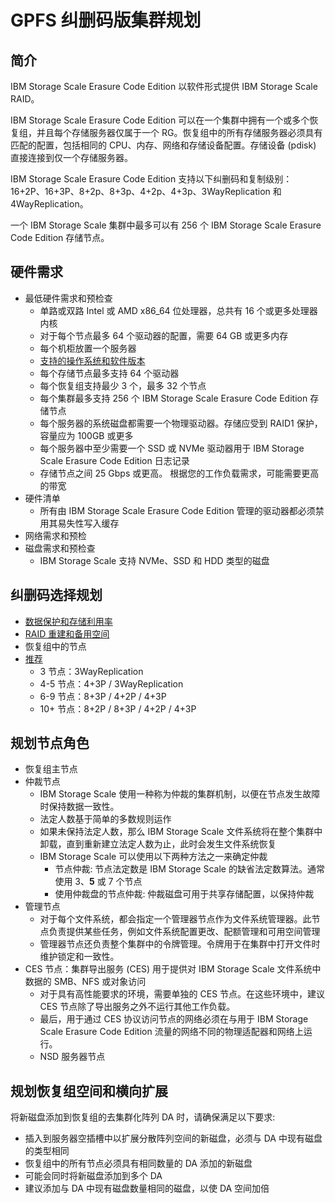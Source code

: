 # GPFS 纠删码版集群规划

## 简介

IBM Storage Scale Erasure Code Edition 以软件形式提供 IBM Storage Scale RAID。

IBM Storage Scale Erasure Code Edition 可以在一个集群中拥有一个或多个恢复组，并且每个存储服务器仅属于一个 RG。恢复组中的所有存储服务器必须具有匹配的配置，包括相同的 CPU、内存、网络和存储设备配置。存储设备 (pdisk) 直接连接到仅一个存储服务器。

IBM Storage Scale Erasure Code Edition 支持以下纠删码和复制级别：16+2P、16+3P、8+2p、8+3p、4+2p、4+3p、3WayReplication 和 4WayReplication。

一个 IBM Storage Scale 集群中最多可以有 256 个 IBM Storage Scale Erasure Code Edition 存储节点。

## 硬件需求

* 最低硬件需求和预检查
    * 单路或双路 Intel 或 AMD x86_64 位处理器，总共有 16 个或更多处理器内核
    * 对于每个节点最多 64 个驱动器的配置，需要 64 GB 或更多内存
    * 每个机柜放置一个服务器
    * [支持的操作系统和软件版本](https://www.ibm.com/docs/en/storage-scale?topic=STXKQY/gpfsclustersfaq.html#fsi)
    * 每个存储节点最多支持 64 个驱动器
    * 每个恢复组支持最少 3 个，最多 32 个节点
    * 每个集群最多支持 256 个 IBM Storage Scale Erasure Code Edition 存储节点
    * 每个服务器的系统磁盘都需要一个物理驱动器。存储应受到 RAID1 保护，容量应为 100GB 或更多
    * 每个服务器中至少需要一个 SSD 或 NVMe 驱动器用于 IBM Storage Scale Erasure Code Edition 日志记录
    * 存储节点之间 25 Gbps 或更高。 根据您的工作负载需求，可能需要更高的带宽
* 硬件清单
    * 所有由 IBM Storage Scale Erasure Code Edition 管理的驱动器都必须禁用其易失性写入缓存
* 网络需求和预检
* 磁盘需求和预检查
    * IBM Storage Scale 支持 NVMe、SSD 和 HDD 类型的磁盘

## 纠删码选择规划

* [数据保护和存储利用率](https://www.ibm.com/docs/en/storage-scale-ece/5.2.2?topic=selection-data-protection-storage-utilization)
* [RAID 重建和备用空间](https://www.ibm.com/docs/en/storage-scale-ece/5.2.2?topic=selection-raid-rebuild-spare-space)
* 恢复组中的节点
* [推荐](https://www.ibm.com/docs/en/storage-scale-ece/5.2.2?topic=selection-recommendations)
    * 3 节点：3WayReplication
    * 4-5 节点：4+3P / 3WayReplication
    * 6-9 节点：8+3P / 4+2P / 4+3P
    * 10+ 节点：8+2P / 8+3P / 4+2P / 4+3P

## 规划节点角色

* 恢复组主节点
* 仲裁节点
    * IBM Storage Scale 使用一种称为仲裁的集群机制，以便在节点发生故障时保持数据一致性。
    * 法定人数基于简单的多数规则运作
    * 如果未保持法定人数，那么 IBM Storage Scale 文件系统将在整个集群中卸载，直到重新建立法定人数为止，此时会发生文件系统恢复
    * IBM Storage Scale 可以使用以下两种方法之一来确定仲裁
        * 节点仲裁: 节点法定数是 IBM Storage Scale 的缺省法定数算法。通常使用 3、**5** 或 7 个节点
        * 使用仲裁盘的节点仲裁: 仲裁磁盘可用于共享存储配置，以保持仲裁
* 管理节点
    * 对于每个文件系统，都会指定一个管理器节点作为文件系统管理器。此节点负责提供某些任务，例如文件系统配置更改、配额管理和可用空间管理
    * 管理器节点还负责整个集群中的令牌管理。令牌用于在集群中打开文件时维护锁定和一致性。
* CES 节点：集群导出服务 (CES) 用于提供对 IBM Storage Scale 文件系统中数据的 SMB、NFS 或对象访问
    * 对于具有高性能要求的环境，需要单独的 CES 节点。在这些环境中，建议 CES 节点除了导出服务之外不运行其他工作负载。
    * 最后，用于通过 CES 协议访问节点的网络必须在与用于 IBM Storage Scale Erasure Code Edition 流量的网络不同的物理适配器和网络上运行。
    * NSD 服务器节点

## 规划恢复组空间和横向扩展

将新磁盘添加到恢复组的去集群化阵列 DA 时，请确保满足以下要求:
* 插入到服务器空插槽中以扩展分散阵列空间的新磁盘，必须与 DA 中现有磁盘的类型相同
* 恢复组中的所有节点必须具有相同数量的 DA 添加的新磁盘
* 可能会同时将新磁盘添加到多个 DA 
* 建议添加与 DA 中现有磁盘数量相同的磁盘，以使 DA 空间加倍